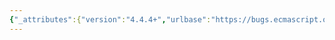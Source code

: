 ```yaml
---
{"_attributes":{"version":"4.4.4+","urlbase":"https://bugs.ecmascript.org/","maintainer":"dherman@mozilla.com"},"bug":{"bug_id":350,"creation_ts":"2012-05-11 14:56:00 -0700","short_desc":"B.2.3 String.prototype.substr needs to check for null/undefined this value","delta_ts":"2015-10-02 14:33:02 -0700","product":"ECMA-262, Editions 5 and 5.1","component":"technical content","version":"Edition 5.1","rep_platform":"All","op_sys":"All","bug_status":"RESOLVED","resolution":"FIXED","priority":"Normal","bug_severity":"normal","everconfirmed":true,"reporter":{"uid":"allen","name":"Allen Wirfs-Brock"},"assigned_to":{"uid":"allen","name":"Allen Wirfs-Brock"},"cc":"jwalden+beo","long_desc":[{"commentid":934,"comment_count":0,"who":{"uid":"allen","name":"Allen Wirfs-Brock"},"bug_when":"2012-05-11 14:56:11 -0700","thetext":"Immediately before the current step 1 of the algorithm insert the step:\n\nCall CheckObjectCoercible passing the this value as its argument."},{"commentid":10116,"comment_count":1,"who":{"uid":"jwalden+beo","name":"Jeff Walden (remove +beo to mail)"},"bug_when":"2014-09-02 14:50:21 -0700","thetext":"Fixed in 20140824 draft, and probably earlier."},{"commentid":10118,"comment_count":2,"who":{"uid":"allen","name":"Allen Wirfs-Brock"},"bug_when":"2014-09-02 14:58:04 -0700","thetext":"Rick,\n\nThis is an ES5.1 bug (note the produce field above).\n\nFor those, I use \"In Progress\" as a flag to indicate that the the bug has been verified and that it is something that needs to be documented in the next ES5.1 errata (although there probably never will be one).\n\nWhen such bugs turn up that also apply to Es6, I clone the bug for ES6.\n\nChanging the status back to  Confirmed and then In Progress."},{"commentid":10119,"comment_count":3,"who":{"uid":"jwalden+beo","name":"Jeff Walden (remove +beo to mail)"},"bug_when":"2014-09-02 15:05:33 -0700","thetext":"Oh, bleh, sorry about that.  :-("},{"commentid":14731,"comment_count":4,"who":{"uid":"brterlso","name":"Brian Terlson"},"bug_when":"2015-10-02 14:33:02 -0700","thetext":"Bulk resolving ES5.1 errata issues as a sampling suggests these are all fixed. If this is in error, please open a new issue on GitHub."}]}}
---
```

